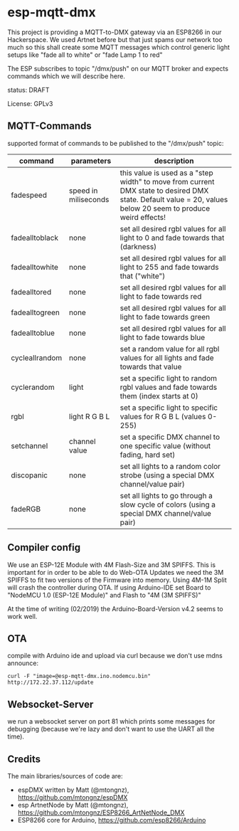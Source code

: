 # esp-mqtt-dmx

This project is providing a MQTT-to-DMX gateway via an ESP8266 in our Hackerspace.
We used Artnet before but that just spams our network too much so this shall create some MQTT messages which control generic light setups like "fade all to white" or "fade Lamp 1 to red"

The ESP subscribes to topic "/dmx/push" on our MQTT broker and expects commands which we will describe here.

status: DRAFT

License: GPLv3

## MQTT-Commands

supported format of commands to be published to the "/dmx/push" topic:

|command|parameters|description|
|-------|----------|-----------|
|fadespeed|speed in miliseconds|this value is used as a "step width" to move from current DMX state to desired DMX state. Default value = 20, values below 20 seem to produce weird effects!|
|fadealltoblack|none|set all desired rgbl values for all light to 0 and fade towards that (darkness)|
|fadealltowhite|none|set all desired rgbl values for all light to 255 and fade towards that ("white")|
|fadealltored|none|set all desired rgbl values for all light to fade towards red|
|fadealltogreen|none|set all desired rgbl values for all light to fade towards green|
|fadealltoblue|none|set all desired rgbl values for all light to fade towards blue|
|cycleallrandom|none|set a random value for all rgbl values for all lights and fade towards that value|
|cyclerandom|light|set a specific light to random rgbl values and fade towards them (index starts at 0)|
|rgbl|light R G B L|set a specific light to specific values for R G B L (values 0-255)|
|setchannel|channel value|set a specific DMX channel to one specific value (without fading, hard set)|
|discopanic|none|set all lights to a random color strobe (using a special DMX channel/value pair)|
|fadeRGB|none|set all lights to go through a slow cycle of colors (using a special DMX channel/value pair)|

## Compiler config

We use an ESP-12E Module with 4M Flash-Size and 3M SPIFFS. This is important for in order to be able to do Web-OTA Updates we need the 3M SPIFFS to fit two versions of the Firmware into memory. Using 4M-1M Split will crash the controller during OTA. If using Arduino-IDE set Board to "NodeMCU 1.0 (ESP-12E Module)" and Flash to "4M (3M SPIFFS)"

At the time of writing (02/2019) the Arduino-Board-Version v4.2 seems to work well.

## OTA

compile with Arduino ide and upload via curl because we don't use mdns announce:

    curl -F "image=@esp-mqtt-dmx.ino.nodemcu.bin" http://172.22.37.112/update

## Websocket-Server

we run a websocket server on port 81 which prints some messages for debugging (because we're lazy and don't want to use the UART all the time).

## Credits

The main libraries/sources of code are:
  - espDMX written by Matt (@mtongnz), https://github.com/mtongnz/espDMX
  - esp ArtnetNode by Matt (@mtongnz), https://github.com/mtongnz/ESP8266_ArtNetNode_DMX
  - ESP8266 core for Arduino, https://github.com/esp8266/Arduino
